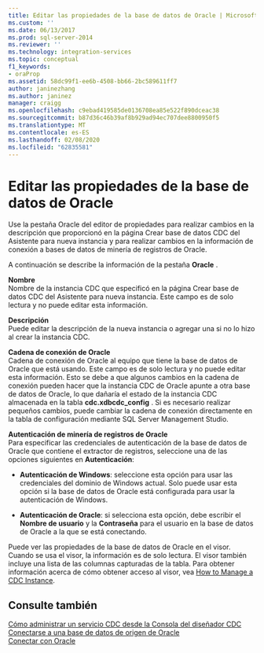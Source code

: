 ```yaml
---
title: Editar las propiedades de la base de datos de Oracle | Microsoft Docs
ms.custom: ''
ms.date: 06/13/2017
ms.prod: sql-server-2014
ms.reviewer: ''
ms.technology: integration-services
ms.topic: conceptual
f1_keywords:
- oraProp
ms.assetid: 58dc99f1-ee6b-4508-bb66-2bc589611ff7
author: janinezhang
ms.author: janinez
manager: craigg
ms.openlocfilehash: c9ebad419585de0136708ea85e522f890dceac38
ms.sourcegitcommit: b87d36c46b39af8b929ad94ec707dee8800950f5
ms.translationtype: MT
ms.contentlocale: es-ES
ms.lasthandoff: 02/08/2020
ms.locfileid: "62835581"
---
```

# <a name="edit-the-oracle-database-properties"></a>Editar las propiedades de la base de datos de Oracle
  Use la pestaña Oracle del editor de propiedades para realizar cambios en la descripción que proporcionó en la página Crear base de datos CDC del Asistente para nueva instancia y para realizar cambios en la información de conexión a bases de datos de minería de registros de Oracle.  
  
 A continuación se describe la información de la pestaña **Oracle** .  
  
 **Nombre**  
 Nombre de la instancia CDC que especificó en la página Crear base de datos CDC del Asistente para nueva instancia. Este campo es de solo lectura y no puede editar esta información.  
  
 **Descripción**  
 Puede editar la descripción de la nueva instancia o agregar una si no lo hizo al crear la instancia CDC.  
  
 **Cadena de conexión de Oracle**  
 Cadena de conexión de Oracle al equipo que tiene la base de datos de Oracle que está usando. Este campo es de solo lectura y no puede editar esta información. Esto se debe a que algunos cambios en la cadena de conexión pueden hacer que la instancia CDC de Oracle apunte a otra base de datos de Oracle, lo que dañaría el estado de la instancia CDC almacenada en la tabla **cdc.xdbcdc_config** . Si es necesario realizar pequeños cambios, puede cambiar la cadena de conexión directamente en la tabla de configuración mediante SQL Server Management Studio.  
  
 **Autenticación de minería de registros de Oracle**  
 Para especificar las credenciales de autenticación de la base de datos de Oracle que contiene el extractor de registros, seleccione una de las opciones siguientes en **Autenticación**:  
  
-   **Autenticación de Windows**: seleccione esta opción para usar las credenciales del dominio de Windows actual. Solo puede usar esta opción si la base de datos de Oracle está configurada para usar la autenticación de Windows.  
  
-   **Autenticación de Oracle**: si selecciona esta opción, debe escribir el **Nombre de usuario** y la **Contraseña** para el usuario en la base de datos de Oracle a la que se está conectando.  
  
 Puede ver las propiedades de la base de datos de Oracle en el visor. Cuando se usa el visor, la información es de solo lectura. El visor también incluye una lista de las columnas capturadas de la tabla. Para obtener información acerca de cómo obtener acceso al visor, vea [How to Manage a CDC Instance](manage-a-cdc-instance.md).  
  
## <a name="see-also"></a>Consulte también  
 [Cómo administrar un servicio CDC desde la Consola del diseñador CDC](how-to-manage-a-cdc-service-from-the-cdc-designer-console.md)   
 [Conectarse a una base de datos de origen de Oracle](connect-to-an-oracle-source-database.md)   
 [Conectar con Oracle](connect-to-oracle.md)  
  
  
